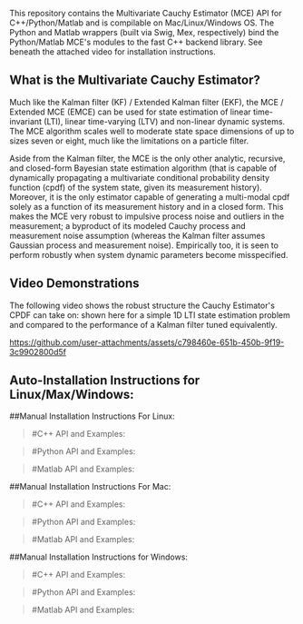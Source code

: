 This repository contains the Multivariate Cauchy Estimator (MCE) API for C++/Python/Matlab and is compilable on Mac/Linux/Windows OS. The Python and Matlab wrappers (built via Swig, Mex, respectively) bind the Python/Matlab MCE's modules to the fast C++ backend library. See beneath the attached video for installation instructions. 

## What is the Multivariate Cauchy Estimator?
Much like the Kalman filter (KF) / Extended Kalman filter (EKF), the MCE / Extended MCE (EMCE) can be used for state estimation of linear time-invariant (LTI), linear time-varying (LTV) and non-linear dynamic systems. The MCE algorithm scales well to moderate state space dimensions of up to sizes seven or eight, much like the limitations on a particle filter.

Aside from the Kalman filter, the MCE is the only other analytic, recursive, and closed-form Bayesian state estimation algorithm (that is capable of dynamically propagating a multivariate conditional probability density function (cpdf) of the system state, given its measurement history). Moreover, it is the only estimator capable of generating a multi-modal cpdf solely as a function of its measurement history and in a closed form. This makes the MCE very robust to impulsive process noise and outliers in the measurement; a byproduct of its modeled Cauchy process and measurement noise assumption (whereas the Kalman filter assumes Gaussian process and measurement noise). Empirically too, it is seen to perform robustly when system dynamic parameters become misspecified.

## Video Demonstrations
The following video shows the robust structure the Cauchy Estimator's CPDF can take on: shown here for a simple 1D LTI state estimation problem and compared to the performance of a Kalman filter tuned equivalently.

https://github.com/user-attachments/assets/c798460e-651b-450b-9f19-3c9902800d5f

## Auto-Installation Instructions for Linux/Max/Windows:

##Manual Installation Instructions For Linux:
> #C++ API and Examples:
    
> #Python API and Examples:
    
> #Matlab API and Examples:
    
##Manual Installation Instructions For Mac:
> #C++ API and Examples:
    
> #Python API and Examples:
    
> #Matlab API and Examples:
    
##Manual Installation Instructions for Windows:
> #C++ API and Examples:
    
> #Python API and Examples:
    
> #Matlab API and Examples:
    
